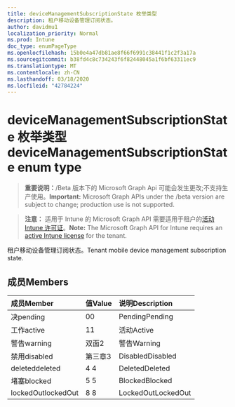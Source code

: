 ```yaml
---
title: deviceManagementSubscriptionState 枚举类型
description: 租户移动设备管理订阅状态。
author: davidmu1
localization_priority: Normal
ms.prod: Intune
doc_type: enumPageType
ms.openlocfilehash: 15b0e4a47db81ae8f66f6991c38441f1c2f3a17a
ms.sourcegitcommit: b38fd4c8c734243f6f82448045a1f6bf63311ec9
ms.translationtype: MT
ms.contentlocale: zh-CN
ms.lasthandoff: 03/18/2020
ms.locfileid: "42784224"
---
```

# <a name="devicemanagementsubscriptionstate-enum-type"></a><span data-ttu-id="69f9f-103">deviceManagementSubscriptionState 枚举类型</span><span class="sxs-lookup"><span data-stu-id="69f9f-103">deviceManagementSubscriptionState enum type</span></span>

> <span data-ttu-id="69f9f-104">**重要说明：**/Beta 版本下的 Microsoft Graph Api 可能会发生更改;不支持生产使用。</span><span class="sxs-lookup"><span data-stu-id="69f9f-104">**Important:** Microsoft Graph APIs under the /beta version are subject to change; production use is not supported.</span></span>

> <span data-ttu-id="69f9f-105">**注意：** 适用于 Intune 的 Microsoft Graph API 需要适用于租户的[活动 Intune 许可证](https://go.microsoft.com/fwlink/?linkid=839381)。</span><span class="sxs-lookup"><span data-stu-id="69f9f-105">**Note:** The Microsoft Graph API for Intune requires an [active Intune license](https://go.microsoft.com/fwlink/?linkid=839381) for the tenant.</span></span>

<span data-ttu-id="69f9f-106">租户移动设备管理订阅状态。</span><span class="sxs-lookup"><span data-stu-id="69f9f-106">Tenant mobile device management subscription state.</span></span>

## <a name="members"></a><span data-ttu-id="69f9f-107">成员</span><span class="sxs-lookup"><span data-stu-id="69f9f-107">Members</span></span>
|<span data-ttu-id="69f9f-108">成员</span><span class="sxs-lookup"><span data-stu-id="69f9f-108">Member</span></span>|<span data-ttu-id="69f9f-109">值</span><span class="sxs-lookup"><span data-stu-id="69f9f-109">Value</span></span>|<span data-ttu-id="69f9f-110">说明</span><span class="sxs-lookup"><span data-stu-id="69f9f-110">Description</span></span>|
|:---|:---|:---|
|<span data-ttu-id="69f9f-111">决</span><span class="sxs-lookup"><span data-stu-id="69f9f-111">pending</span></span>|<span data-ttu-id="69f9f-112">0</span><span class="sxs-lookup"><span data-stu-id="69f9f-112">0</span></span>|<span data-ttu-id="69f9f-113">Pending</span><span class="sxs-lookup"><span data-stu-id="69f9f-113">Pending</span></span>|
|<span data-ttu-id="69f9f-114">工作</span><span class="sxs-lookup"><span data-stu-id="69f9f-114">active</span></span>|<span data-ttu-id="69f9f-115">1</span><span class="sxs-lookup"><span data-stu-id="69f9f-115">1</span></span>|<span data-ttu-id="69f9f-116">活动</span><span class="sxs-lookup"><span data-stu-id="69f9f-116">Active</span></span>|
|<span data-ttu-id="69f9f-117">警告</span><span class="sxs-lookup"><span data-stu-id="69f9f-117">warning</span></span>|<span data-ttu-id="69f9f-118">双面</span><span class="sxs-lookup"><span data-stu-id="69f9f-118">2</span></span>|<span data-ttu-id="69f9f-119">警告</span><span class="sxs-lookup"><span data-stu-id="69f9f-119">Warning</span></span>|
|<span data-ttu-id="69f9f-120">禁用</span><span class="sxs-lookup"><span data-stu-id="69f9f-120">disabled</span></span>|<span data-ttu-id="69f9f-121">第三章</span><span class="sxs-lookup"><span data-stu-id="69f9f-121">3</span></span>|<span data-ttu-id="69f9f-122">Disabled</span><span class="sxs-lookup"><span data-stu-id="69f9f-122">Disabled</span></span>|
|<span data-ttu-id="69f9f-123">deleted</span><span class="sxs-lookup"><span data-stu-id="69f9f-123">deleted</span></span>|<span data-ttu-id="69f9f-124">4 </span><span class="sxs-lookup"><span data-stu-id="69f9f-124">4</span></span>|<span data-ttu-id="69f9f-125">Deleted</span><span class="sxs-lookup"><span data-stu-id="69f9f-125">Deleted</span></span>|
|<span data-ttu-id="69f9f-126">堵塞</span><span class="sxs-lookup"><span data-stu-id="69f9f-126">blocked</span></span>|<span data-ttu-id="69f9f-127">5 </span><span class="sxs-lookup"><span data-stu-id="69f9f-127">5</span></span>|<span data-ttu-id="69f9f-128">Blocked</span><span class="sxs-lookup"><span data-stu-id="69f9f-128">Blocked</span></span>|
|<span data-ttu-id="69f9f-129">lockedOut</span><span class="sxs-lookup"><span data-stu-id="69f9f-129">lockedOut</span></span>|<span data-ttu-id="69f9f-130">8 </span><span class="sxs-lookup"><span data-stu-id="69f9f-130">8</span></span>|<span data-ttu-id="69f9f-131">LockedOut</span><span class="sxs-lookup"><span data-stu-id="69f9f-131">LockedOut</span></span>|




